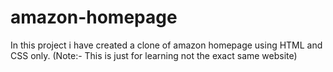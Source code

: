 # amazon-homepage
In this project i have created a clone of amazon homepage using HTML and CSS only. (Note:- This is just for learning not the exact same website)
